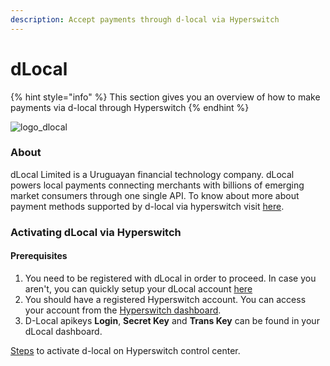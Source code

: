 ```yaml
---
description: Accept payments through d-local via Hyperswitch
---
```


# dLocal

{% hint style="info" %}
This section gives you an overview of how to make payments via d-local through Hyperswitch
{% endhint %}

![logo\_dlocal](https://hyperswitch.io/icons/homePageIcons/logos/dlocalLogo.svg)

### About

dLocal Limited is a Uruguayan financial technology company. dLocal powers local payments connecting merchants with billions of emerging market consumers through one single API. To know about more about payment methods supported by d-local via hyperswitch visit [here](https://hyperswitch.io/pm-list).

### Activating dLocal via Hyperswitch

#### Prerequisites

1. You need to be registered with dLocal in order to proceed. In case you aren't, you can quickly setup your dLocal account [here](https://dlocal.com/)
2. You should have a registered Hyperswitch account. You can access your account from the [Hyperswitch dashboard](https://app.hyperswitch.io/register).
3. D-Local apikeys **Login**, **Secret Key** and **Trans Key** can be found in your dLocal dashboard.

[Steps](https://docs.hyperswitch.io/hyperswitch-cloud/connectors/activate-connector-on-hyperswitch) to activate d-local on Hyperswitch control center.
